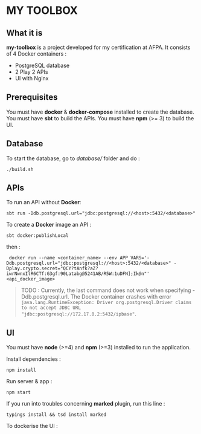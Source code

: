# MY TOOLBOX

## What it is

**my-toolbox** is a project developed for my certification at AFPA.
It consists of 4 Docker containers :
- PostgreSQL database
- 2 Play 2 APIs
- UI with Nginx

## Prerequisites

You must have **docker** & **docker-compose** installed to create the database.
You must have **sbt** to build the APIs.
You must have **npm** (>= 3) to build the UI.

## Database

To start the database, go to *database/* folder and do :

`./build.sh`

## APIs

To run an API without **Docker**:

`sbt run -Ddb.postgresql.url="jdbc:postgresql://<host>:5432/<database>"`

To create a **Docker** image an API :

`sbt docker:publishLocal`

then :

` docker run --name <container_name> --env APP_VARS='-Ddb.postgresql.url="jdbc:postgresql://<host>:5432/<database>" -Dplay.crypto.secret="QCY?tAnfk?aZ?iwrNwnxIlR6CTf:G3gf:90Latabg@5241AB/R5W:1uDFN];Ik@n"' <api_docker_image>`

> TODO : Currently, the last command does not work when specifying -Ddb.postgresql.url. The Docker container crashes with error `java.lang.RuntimeException: Driver org.postgresql.Driver claims to not accept JDBC URL "jdbc:postgresql://172.17.0.2:5432/ipbase"`.

## UI

You must have **node** (>=4) and **npm** (>=3) installed to run the application.

Install dependencies :

`npm install`

Run server & app :

`npm start`

If you run into troubles concerning **marked** plugin, run this line :

`typings install && tsd install marked`

To dockerise the UI :